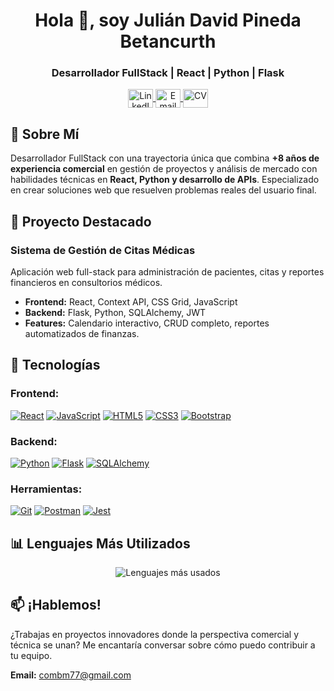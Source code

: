 <h1 align="center">Hola 👋, soy Julián David Pineda Betancurth</h1>
<h3 align="center">Desarrollador FullStack | React | Python | Flask</h3>

<p align="center">
  <a href="https://linkedin.com/in/juliandavidpinedabetancurth" target="blank">
    <img align="center" src="https://raw.githubusercontent.com/rahuldkjain/github-profile-readme-generator/master/src/images/icons/Social/linked-in-alt.svg" alt="LinkedIn" height="30" width="40" />
  </a>
  <a href="mailto:combm77@gmail.com?subject=Contacto%20desde%20GitHub&body=Hola%20Julián,%20me%interesa%20contactarte" target="blank">
    <img align="center" src="https://img.icons8.com/color/48/000000/gmail.png" alt="Email" height="30" width="40" />
  </a>
  <a href="https://flowcv.com/resume/nkb4og1ujbqd" target="blank">
    <img align="center" src="https://img.icons8.com/color/48/000000/resume.png" alt="CV" height="30" width="40" />
  </a>
</p>

## 🚀 Sobre Mí

Desarrollador FullStack con una trayectoria única que combina **+8 años de experiencia comercial** en gestión de proyectos y análisis de mercado con habilidades técnicas en **React, Python y desarrollo de APIs**. Especializado en crear soluciones web que resuelven problemas reales del usuario final.

## 💼 Proyecto Destacado

### **Sistema de Gestión de Citas Médicas**
Aplicación web full-stack para administración de pacientes, citas y reportes financieros en consultorios médicos.

- **Frontend:** React, Context API, CSS Grid, JavaScript
- **Backend:** Flask, Python, SQLAlchemy, JWT
- **Features:** Calendario interactivo, CRUD completo, reportes automatizados de finanzas.

## 🔧 Tecnologías

### **Frontend:**
[![React](https://img.shields.io/badge/React-61DAFB?style=for-the-badge&logo=react&logoColor=black)](https://reactjs.org/docs/getting-started.html)
[![JavaScript](https://img.shields.io/badge/JavaScript-F7DF1E?style=for-the-badge&logo=javascript&logoColor=black)](https://developer.mozilla.org/en-US/docs/Web/JavaScript)
[![HTML5](https://img.shields.io/badge/HTML5-E34F26?style=for-the-badge&logo=html5&logoColor=white)](https://developer.mozilla.org/en-US/docs/Web/HTML)
[![CSS3](https://img.shields.io/badge/CSS3-1572B6?style=for-the-badge&logo=css3&logoColor=white)](https://developer.mozilla.org/en-US/docs/Web/CSS)
[![Bootstrap](https://img.shields.io/badge/Bootstrap-7952B3?style=for-the-badge&logo=bootstrap&logoColor=white)](https://getbootstrap.com/docs/)

### **Backend:**
[![Python](https://img.shields.io/badge/Python-3776AB?style=for-the-badge&logo=python&logoColor=white)](https://docs.python.org/3/)
[![Flask](https://img.shields.io/badge/Flask-000000?style=for-the-badge&logo=flask&logoColor=white)](https://flask.palletsprojects.com/)
[![SQLAlchemy](https://img.shields.io/badge/SQLAlchemy-000000?style=for-the-badge&logo=sqlalchemy&logoColor=white)](https://docs.sqlalchemy.org/)

### **Herramientas:**
[![Git](https://img.shields.io/badge/Git-F05032?style=for-the-badge&logo=git&logoColor=white)](https://git-scm.com/doc)
[![Postman](https://img.shields.io/badge/Postman-FF6C37?style=for-the-badge&logo=postman&logoColor=white)](https://learning.postman.com/docs/)
[![Jest](https://img.shields.io/badge/Jest-C21325?style=for-the-badge&logo=jest&logoColor=white)](https://jestjs.io/docs/getting-started)

## 📊 Lenguajes Más Utilizados

<p align="center">
  <img src="https://github-readme-stats.vercel.app/api/top-langs?username=juliandavidpineda&show_icons=true&locale=en&layout=compact&theme=radical&hide_border=true" alt="Lenguajes más usados" />
</p>

## 📫 ¡Hablemos!

¿Trabajas en proyectos innovadores donde la perspectiva comercial y técnica se unan? Me encantaría conversar sobre cómo puedo contribuir a tu equipo.

**Email:** [combm77@gmail.com](mailto:combm77@gmail.com?subject=Contacto%20desde%20GitHub&body=Hola%20Julián,%20me%20interesa%20contactarte)
